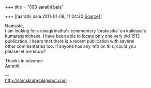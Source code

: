 +++
title = "000 aarathi bala"

+++
[[aarathi bala	2011-01-08, 11:04:22 [Source](https://groups.google.com/g/samskrita/c/oEa0bbbV_fo)]]



Namaste,  
I am looking for arunagirinatha's commentary 'prakasika' on kalidasa's  
kumarasambhava. I have been able to locate only one very old 1913  
publication. I heard that there is a recent publication with several  
other commentaries too. If anyone has any info on this, could you  
please let me know?

Thanks in advance  
Aarathi.

--  
<http://samskrute.blogspot.com>  

